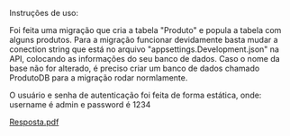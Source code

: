 Instruções de uso:

Foi feita uma migração que cria a tabela "Produto" e popula a tabela com alguns produtos. 
Para a migração funcionar devidamente basta mudar a conection string que está no arquivo "appsettings.Development.json" na API, colocando as informações do seu banco de dados.
Caso o nome da base não for alterado, é preciso criar um banco de dados chamado ProdutoDB para a migração rodar normlamente.

O usuário e senha de autenticação foi feita de forma estática, onde:
username é admin e password é 1234

[Resposta.pdf](https://github.com/user-attachments/files/16121029/Resposta.pdf)
